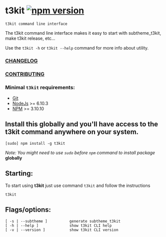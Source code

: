 # t3kit [![npm version](https://badge.fury.io/js/t3kit.svg)](https://badge.fury.io/js/t3kit)
```
t3kit command line interface
```

The t3kit command line interface makes it easy to start with subtheme_t3kit, make t3kit release, etc...

Use the ` t3kit -h ` or ` t3kit --help ` command for more info about utility.

### [CHANGELOG](https://github.com/t3kit/t3kit/blob/master/CHANGELOG.md)
### [CONTRIBUTING](https://github.com/t3kit/t3kit/blob/master/CONTRIBUTING.md)


### Minimal `t3kit` requirements:
 - [Git](https://git-scm.com/)
 - [NodeJs](http://nodejs.org/) >= 6.10.3
 - [NPM](https://github.com/npm/npm) >= 3.10.10


## Install this globally and you'll have access to the t3kit command anywhere on your system.

```
[sudo] npm install -g t3kit
```

_Note: You might need to use `sudo` before `npm` command to install package_ **globally**


## Starting:

To start using **t3kit** just use command `t3kit` and follow the instructions
```
t3kit
```

## Flags/options:

```
[ -s | --subtheme ]          generate subtheme_t3kit
[ -h | --help ]              show t3kit CLI help
[ -v | --version ]           show t3kit CLI version
```
